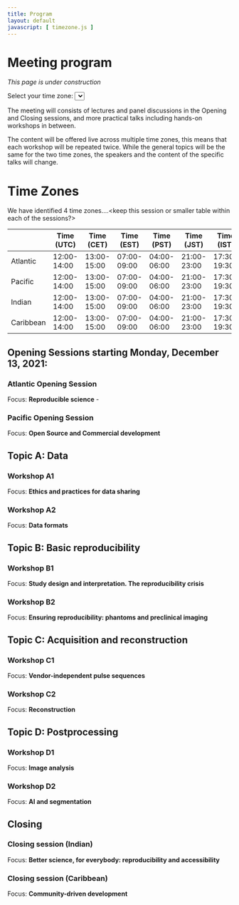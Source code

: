 ```yaml
---
title: Program
layout: default
javascript: [ timezone.js ]
---
```


# Meeting program
*This page is under construction*

Select your time zone: <select id="timezone_select" onchange="adaptTime()"></select>

The meeting will consists of lectures and panel discussions in the Opening and Closing sessions, and more practical talks including hands-on workshops in between.

The content will be offered live across multiple time zones, this means that each workshop will be repeated twice. While the general topics will be the same for the two time zones, the speakers and the content of the specific talks will change.

# Time Zones
We have identified 4 time zones....<keep this session or smaller table within each of the sessions?>

| | Time (UTC) | Time (CET) | Time (EST) | Time (PST) | Time (JST) | Time (IST) |
| ------------- | ------------- | ------------- | ------------- |------------- | ------------- | ------------- |
| Atlantic | 12:00-14:00 | 13:00-15:00 | 07:00-09:00 | 04:00-06:00 | 21:00-23:00 | 17:30-19:30 |
| Pacific | 12:00-14:00 | 13:00-15:00 | 07:00-09:00 | 04:00-06:00 | 21:00-23:00 | 17:30-19:30 |
| Indian | 12:00-14:00 | 13:00-15:00 | 07:00-09:00 | 04:00-06:00 | 21:00-23:00 | 17:30-19:30 |
| Caribbean | 12:00-14:00 | 13:00-15:00 | 07:00-09:00 | 04:00-06:00 | 21:00-23:00 | 17:30-19:30 |

## Opening Sessions starting Monday, December 13, 2021: 
### Atlantic Opening Session
Focus: **Reproducible science** - <span class="timezone_adapt" data-date="13" data-start-time="12" data-end-time="14"></span>


### Pacific Opening Session
Focus: **Open Source and Commercial development**

## Topic A: Data
### Workshop A1
Focus: **Ethics and practices for data sharing**
### Workshop A2
Focus: **Data formats**

## Topic B: Basic reproducibility
### Workshop B1
Focus: **Study design and interpretation. The reproducibility crisis**
### Workshop B2
Focus: **Ensuring reproducibility: phantoms and preclinical imaging**

## Topic C: Acquisition and reconstruction
### Workshop C1
Focus: **Vendor-independent pulse sequences**
### Workshop C2
Focus: **Reconstruction**

## Topic D: Postprocessing
### Workshop D1
Focus: **Image analysis**
### Workshop D2
Focus: **AI and segmentation**

## Closing
### Closing session (Indian)
Focus: **Better science, for everybody: reproducibility and accessibility**
### Closing session (Caribbean)
Focus: **Community-driven development**
